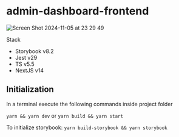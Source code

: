 # admin-dashboard-frontend

![Screen Shot 2024-11-05 at 23 29 49](https://github.com/user-attachments/assets/ba78e26a-00d2-4fd2-9cb5-270ee8e35784)


Stack

- Storybook v8.2
- Jest v29
- TS v5.5
- NextJS v14

## Initialization

In a terminal execute the following commands inside project folder

`yarn && yarn dev` or `yarn build && yarn start`

To initialize storybook: `yarn build-storybook && yarn storybook`
